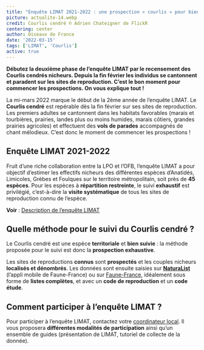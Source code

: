 ```yaml
---
title: "Enquête LIMAT 2021-2022 : une prospection « courlis » pour bien commencer la saison !"
picture: actualite-14.webp
credit: Courlis cendré © Adrien Chateigner de FlickR
centering: center
author: Oiseaux de France
date: '2022-03-15'
tags: ['LIMAT', 'Courlis']
active: true
---
```


**Débutez la deuxième phase de l’enquête LIMAT par le recensement des Courlis cendrés nicheurs. Depuis la fin février les individus se cantonnent et paradent sur les sites de reproduction. C’est le bon moment pour commencer les prospections. On vous explique tout&nbsp;!**

La mi-mars 2022 marque le début de la 2ème année de l’enquête LIMAT. Le **Courlis cendré** est repérable dès la fin février sur ses sites de reproduction. Les premiers adultes se cantonnent dans les habitats favorables (marais et tourbières, prairies, landes plus ou moins humides, marais côtiers, grandes prairies agricoles) et effectuent des **vols de parades** accompagnés de chant mélodieux. C’est donc le moment de commencer les prospections&nbsp;!

## Enquête LIMAT 2021-2022

Fruit d’une riche collaboration entre la LPO et l’OFB, l’enquête LIMAT a pour objectif d’estimer les effectifs nicheurs des différentes espèces d’Anatidés, Limicoles, Grèbes et Foulques sur le territoire métropolitain, soit près de **45 espèces**. Pour les espèces à **répartition restreinte**, le suivi **exhaustif** est privilégié, c’est-à-dire la **visite systématique** de tous les sites de reproduction connu de l’espèce.

**Voir** : [Description de l’enquête LIMAT](https://www.oiseauxdefrance.org/get-involved/limat)

## Quelle méthode pour le suivi du Courlis cendré&nbsp;?

Le Courlis cendré est une espèce **territoriale** et **bien suivie** : la méthode proposée pour le suivi est donc la **prospection exhaustive**.

Les sites de reproductions **connus** sont **prospectés** et les couples nicheurs **localisés et dénombrés**. Les données sont ensuite saisies sur **[NaturaList](https://play.google.com/store/apps/details?id=ch.biolovision.naturalist&hl=fr&gl=US)** (l’appli mobile de Faune-France) ou sur [Faune-France](https://www.faune-france.org/), idéalement sous forme de **listes complètes**, et avec un **code de reproduction** et un **code étude**.

## Comment participer à l’enquête LIMAT ?

Pour participer à l’enquête LIMAT, contactez votre [coordinateur local](https://www.faune-france.org/index.php?m_id=20161). Il vous proposera **différentes modalités de participation** ainsi qu’un ensemble de guides (présentation de LIMAT, tutoriel de collecte de la donnée).

